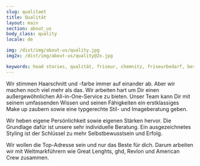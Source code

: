 ```yaml
---
slug: qualitaet
title: Qualität
layout: main
section: about_us
body_class: quality
locale: de

img: /dist/img/about-us/quality.jpg
img2x: /dist/img/about-us/quality@2x.jpg

keywords: head stories, qualität, friseur, chemnitz, friseurbedarf, beratung, erfolg, persönlichkeit
---
```

Wir stimmen Haarschnitt und -farbe immer auf einander ab. Aber wir machen noch viel mehr als das. Wir arbeiten hart um Dir einen außergewöhnlichen All-in-One-Service zu bieten. Unser Team kann Dir mit seinem umfassenden Wissen und seinen Fähigkeiten ein erstklassiges Make up zaubern sowie eine typgerechte Stil- und Imageberatung geben.

Wir heben eigene Persönlichkeit sowie eigenen Stärken hervor. Die Grundlage dafür ist unsere sehr individuelle Beratung. Ein ausgezeichnetes Styling ist der Schlüssel zu mehr Selbstbewusstsein und Erfolg.

Wir wollen die Top-Adresse sein und nur das Beste für dich. Darum arbeiten wir mit Weltmarkführern wie Great Lenghts, ghd, Revlon und American Crew zusammen.
